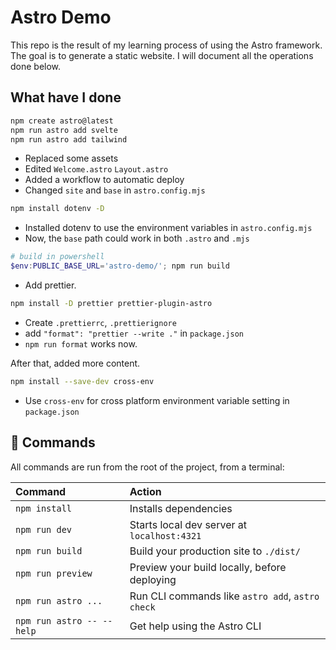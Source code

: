 # Astro Demo

This repo is the result of my learning process of using the Astro framework.
The goal is to generate a static website. I will document all the operations done below.

## What have I done

```sh
npm create astro@latest
npm run astro add svelte
npm run astro add tailwind
```

- Replaced some assets
- Edited `Welcome.astro` `Layout.astro`
- Added a workflow to automatic deploy
- Changed `site` and `base` in `astro.config.mjs`

```sh
npm install dotenv -D
```

- Installed dotenv to use the environment variables in `astro.config.mjs`
- Now, the `base` path could work in both `.astro` and `.mjs`

```powershell
# build in powershell
$env:PUBLIC_BASE_URL='astro-demo/'; npm run build
```

- Add prettier.

```sh
npm install -D prettier prettier-plugin-astro
```

- Create `.prettierrc`, `.prettierignore`
- add `"format": "prettier --write ."` in `package.json`
- `npm run format` works now.

After that, added more content.

```sh
npm install --save-dev cross-env
```

- Use `cross-env` for cross platform environment variable setting in `package.json`

## 🧞 Commands

All commands are run from the root of the project, from a terminal:

| Command                   | Action                                           |
| :------------------------ | :----------------------------------------------- |
| `npm install`             | Installs dependencies                            |
| `npm run dev`             | Starts local dev server at `localhost:4321`      |
| `npm run build`           | Build your production site to `./dist/`          |
| `npm run preview`         | Preview your build locally, before deploying     |
| `npm run astro ...`       | Run CLI commands like `astro add`, `astro check` |
| `npm run astro -- --help` | Get help using the Astro CLI                     |
